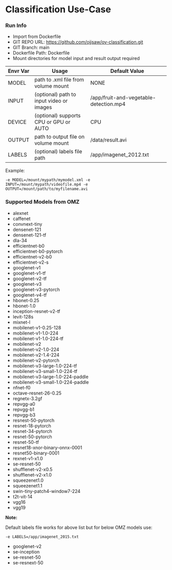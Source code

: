 # Classification Use-Case

### Run Info

* Import from Dockerfile
* GIT REPO URL: https://github.com/ojjsaw/ov-classification.git
* GIT Branch: main
* Dockerfile Path: Dockerfile
* Mount directories for model input and result output required

| Envr Var | Usage | Default Value |
| -------- | ----- | ------------- |
| MODEL    | path to .xml file from volume mount | NONE |
| INPUT    | (optional) path to input video or images | /app/fruit-and-vegetable-detection.mp4 |
| DEVICE   | (optional) supports CPU or GPU or AUTO | CPU  |
| OUTPUT   | path to output file on volume mount | /data/result.avi  |
| LABELS   | (optional) labels file path | /app/imagenet_2012.txt  |


Example:
``` 
-e MODEL=/mount/mypath/mymodel.xml -e INPUT=/mount/mypath/videofile.mp4 -e OUTPUT=/mount/path/to/myfilename.avi
```


### Supported Models from OMZ

* alexnet
* caffenet
* convnext-tiny
* densenet-121
* densenet-121-tf
* dla-34
* efficientnet-b0
* efficientnet-b0-pytorch
* efficientnet-v2-b0
* efficientnet-v2-s
* googlenet-v1
* googlenet-v1-tf
* googlenet-v2-tf
* googlenet-v3
* googlenet-v3-pytorch
* googlenet-v4-tf
* hbonet-0.25
* hbonet-1.0
* inception-resnet-v2-tf
* levit-128s
* mixnet-l
* mobilenet-v1-0.25-128
* mobilenet-v1-1.0-224
* mobilenet-v1-1.0-224-tf
* mobilenet-v2
* mobilenet-v2-1.0-224
* mobilenet-v2-1.4-224
* mobilenet-v2-pytorch
* mobilenet-v3-large-1.0-224-tf
* mobilenet-v3-small-1.0-224-tf
* mobilenet-v3-large-1.0-224-paddle
* mobilenet-v3-small-1.0-224-paddle
* nfnet-f0
* octave-resnet-26-0.25
* regnetx-3.2gf
* repvgg-a0
* repvgg-b1
* repvgg-b3
* resnest-50-pytorch
* resnet-18-pytorch
* resnet-34-pytorch
* resnet-50-pytorch
* resnet-50-tf
* resnet18-xnor-binary-onnx-0001
* resnet50-binary-0001
* rexnet-v1-x1.0
* se-resnet-50
* shufflenet-v2-x0.5
* shufflenet-v2-x1.0
* squeezenet1.0
* squeezenet1.1
* swin-tiny-patch4-window7-224
* t2t-vit-14
* vgg16
* vgg19


**Note:** 

Default labels file works for above list but for below OMZ models use:
```
-e LABELS=/app/imagenet_2015.txt
```

* googlenet-v2
* se-inception
* se-resnet-50
* se-resnext-50